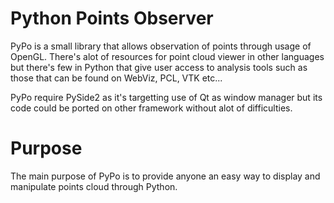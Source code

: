 # Python Points Observer

PyPo is a small library that allows observation of points through usage of OpenGL.
There's alot of resources for point cloud viewer in other languages but there's few in Python that give user access
to analysis tools such as those that can be found on WebViz, PCL, VTK etc...

PyPo require PySide2 as it's targetting use of Qt as window manager but its code could be ported on other framework without
alot of difficulties.

# Purpose

The main purpose of PyPo is to provide anyone an easy way to display and manipulate points cloud through Python.
